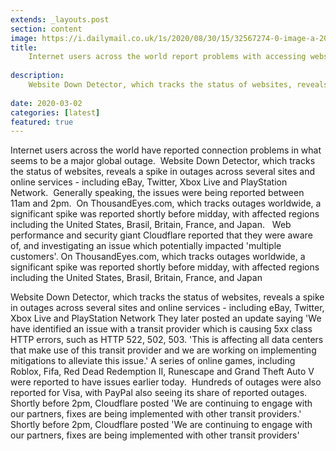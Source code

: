 ```yaml
---
extends: _layouts.post
section: content
image: https://i.dailymail.co.uk/1s/2020/08/30/15/32567274-0-image-a-205_1598797692061.jpg 
title: 
	Internet users across the world report problems with accessing websites in major global outage&nbsp;
       
description: 
	Website Down Detector, which tracks the status of websites, reveals a spike in outages across several sites and online services - including eBay, Twitter, Xbox Live and PlayStation Network.
       
date: 2020-03-02 
categories: [latest] 
featured: true 
--- 
```

Internet users across the world have reported connection problems in what seems to be a major global outage.&nbsp;
Website Down Detector, which tracks the status of websites, reveals a spike in outages across several sites and online services - including eBay, Twitter, Xbox Live and PlayStation Network.&nbsp;
Generally speaking, the issues were being reported between 11am and 2pm.&nbsp;
On ThousandEyes.com, which tracks outages worldwide, a significant spike was reported shortly before midday, with affected regions including the United States, Brasil, Britain, France, and Japan.&nbsp;&nbsp;
Web performance and security giant Cloudflare reported that they were aware of, and investigating an issue which potentially impacted &#039;multiple customers&#039;.
On ThousandEyes.com, which tracks outages worldwide, a significant spike was reported shortly before midday, with affected regions including the United States, Brasil, Britain, France, and Japan

Website Down Detector, which tracks the status of websites, reveals a spike in outages across several sites and online services - including eBay, Twitter, Xbox Live and PlayStation Network
They later posted an update saying &#039;We have identified an issue with a transit provider which is causing 5xx class HTTP errors, such as HTTP 522, 502, 503.
&#039;This is affecting all data centers that make use of this transit provider and we are working on implementing mitigations to alleviate this issue.&#039;
A series of online games, including Roblox, Fifa, Red Dead Redemption II, Runescape and Grand Theft Auto V were reported to have issues earlier today.&nbsp;
Hundreds of outages were also reported for Visa, with PayPal also seeing its share of reported outages.
Shortly before 2pm, Cloudflare posted &#039;We are continuing to engage with our partners, fixes are being implemented with other transit providers.&#039;
Shortly before 2pm, Cloudflare posted &#039;We are continuing to engage with our partners, fixes are being implemented with other transit providers&#039;
